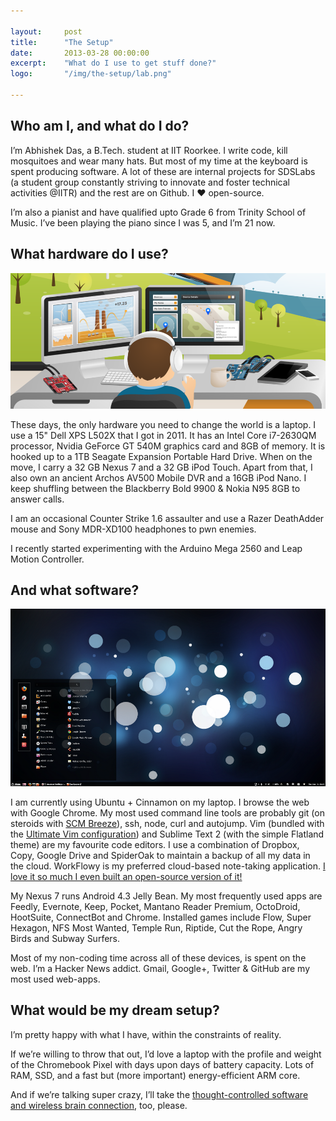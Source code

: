 ```yaml
---

layout:     post
title:      "The Setup"
date:       2013-03-28 00:00:00
excerpt:    "What do I use to get stuff done?"
logo:       "/img/the-setup/lab.png"

---
```


## Who am I, and what do I do?

I’m Abhishek Das, a B.Tech. student at IIT Roorkee. I write code, kill mosquitoes and wear many hats. But most of my time at the keyboard is spent producing software. A lot of these are internal projects for SDSLabs (a student group constantly striving to innovate and foster technical activities @IITR) and the rest are on Github. I ♥ open-source.

I’m also a pianist and have qualified upto Grade 6 from Trinity School of Music. I’ve been playing the piano since I was 5, and I’m 21 now.

## What hardware do I use?

![](/img/the-setup/lab.png)

These days, the only hardware you need to change the world is a laptop. I use a 15" Dell XPS L502X that I got in 2011. It has an Intel Core i7-2630QM processor, Nvidia GeForce GT 540M graphics card and 8GB of memory. It is hooked up to a 1TB Seagate Expansion Portable Hard Drive. When on the move, I carry a 32 GB Nexus 7 and a 32 GB iPod Touch. Apart from that, I also own an ancient Archos AV500 Mobile DVR and a 16GB iPod Nano. I keep shuffling between the Blackberry Bold 9900 & Nokia N95 8GB to answer calls.

I am an occasional Counter Strike 1.6 assaulter and use a Razer DeathAdder mouse and Sony MDR-XD100 headphones to pwn enemies.

I recently started experimenting with the Arduino Mega 2560 and Leap Motion Controller.

## And what software?

![Ubuntu+Cinnamon](/img/the-setup/ubuntu+cinnamon.png)

I am currently using Ubuntu + Cinnamon on my laptop. I browse the web with Google Chrome. My most used command line tools are probably git (on steroids with [SCM Breeze][1]), ssh, node, curl and autojump. Vim (bundled with the [Ultimate Vim configuration][2]) and Sublime Text 2 (with the simple Flatland theme) are my favourite code editors. I use a combination of Dropbox, Copy, Google Drive and SpiderOak to maintain a backup of all my data in the cloud. WorkFlowy is my preferred cloud-based note-taking application. [I love it so much I even built an open-source version of it!][3]

My Nexus 7 runs Android 4.3 Jelly Bean. My most frequently used apps are Feedly, Evernote, Keep, Pocket, Mantano Reader Premium, OctoDroid, HootSuite, ConnectBot and Chrome. Installed games include Flow, Super Hexagon, NFS Most Wanted, Temple Run, Riptide, Cut the Rope, Angry Birds and Subway Surfers.

Most of my non-coding time across all of these devices, is spent on the web. I’m a Hacker News addict. Gmail, Google+, Twitter & GitHub are my most used web-apps.

## What would be my dream setup?

I’m pretty happy with what I have, within the constraints of reality.

If we’re willing to throw that out, I’d love a laptop with the profile and weight of the Chromebook Pixel with days upon days of battery capacity. Lots of RAM, SSD, and a fast but (more important) energy-efficient ARM core.

And if we’re talking super crazy, I’ll take the [thought-controlled software and wireless brain connection][4], too, please.

[1]: https://github.com/ndbroadbent/scm_breeze
[2]: https://github.com/amix/vimrc
[3]: https://github.com/abhshkdz/hackflowy
[4]: http://chris.wanstrath.usesthis.com/
